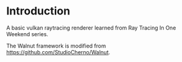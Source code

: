 # Introduction
A basic vulkan raytracing renderer learned from Ray Tracing In One Weekend series.

The Walnut framework is modified from https://github.com/StudioCherno/Walnut.
